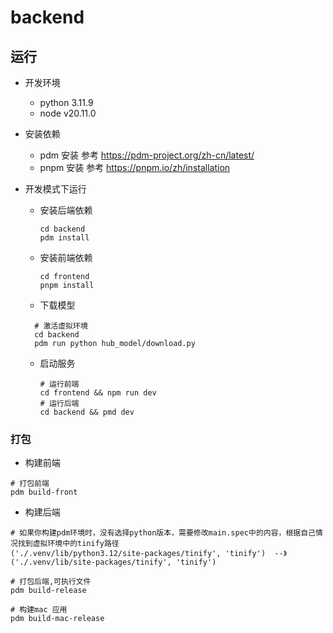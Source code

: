 # backend

## 运行

- 开发环境
  - python 3.11.9
  - node v20.11.0

- 安装依赖
  - pdm 安装 参考 <https://pdm-project.org/zh-cn/latest/>
  - pnpm 安装 参考 <https://pnpm.io/zh/installation>

- 开发模式下运行
  - 安装后端依赖

    ```shell
    cd backend
    pdm install
    ```

  - 安装前端依赖

    ```shell
    cd frontend
    pnpm install
    ```

  - 下载模型
  
  ```shell
    # 激活虚拟环境
    cd backend
    pdm run python hub_model/download.py
    ```

  - 启动服务

    ```shell
    # 运行前端
    cd frontend && npm run dev
    # 运行后端
    cd backend && pmd dev
    ```

### 打包

- 构建前端

```shell
# 打包前端
pdm build-front
```

- 构建后端

```shell
# 如果你构建pdm环境时，没有选择python版本，需要修改main.spec中的内容，根据自己情况找到虚拟环境中的tinify路径
('./.venv/lib/python3.12/site-packages/tinify', 'tinify')  --》 ('./.venv/lib/site-packages/tinify', 'tinify')

# 打包后端,可执行文件
pdm build-release

# 构建mac 应用
pdm build-mac-release
```

